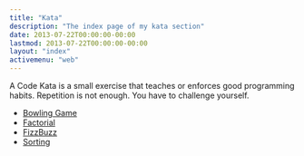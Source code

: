 ```yaml
---
title: "Kata"
description: "The index page of my kata section"
date: 2013-07-22T00:00:00-00:00
lastmod: 2013-07-22T00:00:00-00:00
layout: "index"
activemenu: "web"
---
```


A Code Kata is a small exercise that teaches or enforces good programming habits.
Repetition is not enough. You have to challenge yourself. 

* [Bowling Game](/post/bowlinggame)
* [Factorial](/post/factorial)
* [FizzBuzz](/post/fizzbuzz)
* [Sorting](/post/sortingkata)